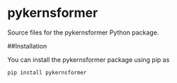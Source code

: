# pykernsformer
Source files for the pykernsformer Python package.

##Installation

You can install the pykernsformer package using pip as

`pip install pykernsformer`
